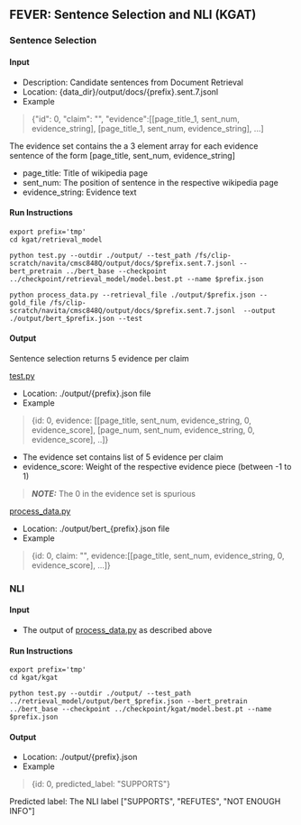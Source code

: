 ## FEVER: Sentence Selection and NLI (KGAT)

### Sentence Selection
#### Input
- Description: Candidate sentences from Document Retrieval  
- Location: {data_dir}/output/docs/{prefix}.sent.7.jsonl  
- Example 

> {"id": 0, "claim": "", "evidence":[[page_title_1, sent_num, evidence_string], [page_title_1, sent_num, evidence_string], ...]

The evidence set contains the a 3 element array for each evidence sentence of the form [page_title, sent_num, evidence_string]

- page_title: Title of wikipedia page
- sent_num: The position of sentence in the respective wikipedia page
- evidence_string: Evidence text


#### Run Instructions

```
export prefix='tmp'
cd kgat/retrieval_model

python test.py --outdir ./output/ --test_path /fs/clip-scratch/navita/cmsc848Q/output/docs/$prefix.sent.7.jsonl --bert_pretrain ../bert_base --checkpoint ../checkpoint/retrieval_model/model.best.pt --name $prefix.json

python process_data.py --retrieval_file ./output/$prefix.json --gold_file /fs/clip-scratch/navita/cmsc848Q/output/docs/$prefix.sent.7.jsonl  --output ./output/bert_$prefix.json --test

```

#### Output
Sentence selection returns 5 evidence per claim

[test.py](/fever/kgat/retrieval_model/test.py)
- Location: ./output/{prefix}.json file  
- Example
> {id: 0, evidence: [[page_title, sent_num, evidence_string, 0, evidence_score], [page_num, sent_num, evidence_string, 0, evidence_score], ..]}

- The evidence set contains list of 5 evidence per claim   
- evidence_score: Weight of the respective evidence piece (between -1 to  1)

> **_NOTE:_** The 0 in the evidence set is spurious

[process_data.py](/fever/kgat/retrieval_model/process_data.py) 
- Location: ./output/bert_{prefix}.json file  
- Example 

> {id: 0, claim: "", evidence:[[page_title, sent_num, evidence_string, 0, evidence_score], ...]}




### NLI
#### Input
- The output of [process_data.py](/fever/kgat/retrieval_model/process_data.py) as described above

#### Run Instructions

```
export prefix='tmp'
cd kgat/kgat

python test.py --outdir ./output/ --test_path ../retrieval_model/output/bert_$prefix.json --bert_pretrain ../bert_base --checkpoint ../checkpoint/kgat/model.best.pt --name $prefix.json
```

#### Output 
- Location: ./output/{prefix}.json  
- Example

> {id: 0, predicted_label: "SUPPORTS"}

Predicted label: The NLI label ["SUPPORTS", "REFUTES", "NOT ENOUGH INFO"]

